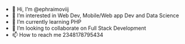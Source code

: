 - 👋 Hi, I’m @ephraimoviij
- 👀 I’m interested in Web Dev, Mobile/Web app Dev and Data Science
- 🌱 I’m currently learning PHP
- 💞️ I’m looking to collaborate on Full Stack Development
- 📫 How to reach me 2348178795434

<!---
ephraimoviij/ephraimoviij is a ✨ special ✨ repository because its `README.md` (this file) appears on your GitHub profile.
You can click the Preview link to take a look at your changes.
--->

